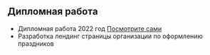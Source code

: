 ## Дипломная работа

- Дипломная работа 2022 год [Посмотрите сами](https://sergey831.github.io/holiday-agency/)
- Разработка лендинг страницы организации по оформлению праздников
